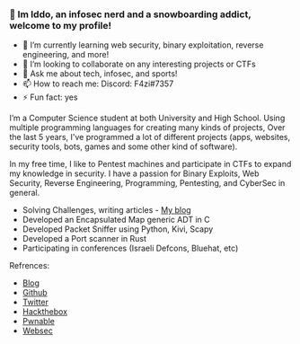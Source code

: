 ###  👋 Im Iddo, an infosec nerd and a snowboarding addict, welcome to my profile!

- 🌱 I’m currently learning web security, binary exploitation, reverse engineering, and more!
- 👯 I’m looking to collaborate on any interesting projects or CTFs
- 💬 Ask me about tech, infosec, and sports!
- 📫 How to reach me: Discord: F4zi#7357
- ⚡ Fun fact: yes

I’m a Computer Science student at both University and High School. Using multiple programming languages for creating many kinds of projects, Over the last 5 years, I've programmed a lot of different projects (apps, websites, security tools, bots, games and some other kind of software).

In my free time, I like to Pentest machines and participate in CTFs to expand my knowledge in security. I have a passion for Binary Exploits, Web Security, Reverse Engineering, Programming, Pentesting, and CyberSec in general.

* Solving Challenges, writing articles - [My blog](https://f4zii.github.io/)
* Developed an Encapsulated Map generic ADT in C
* Developed Packet Sniffer using Python, Kivi, Scapy
* Developed a Port scanner in Rust
* Participating in conferences (Israeli Defcons, Bluehat, etc)

Refrences: 
- [Blog](https://f4zii.github.io/)
- [Github](https://github.com/F4zii)
- [Twitter](https://twitter.com/0xf4zi)
- [Hackthebox](https://app.hackthebox.com/profile/411262)
- [Pwnable](https://pwnable.kr/)
- [Websec](http://websec.fr/)
